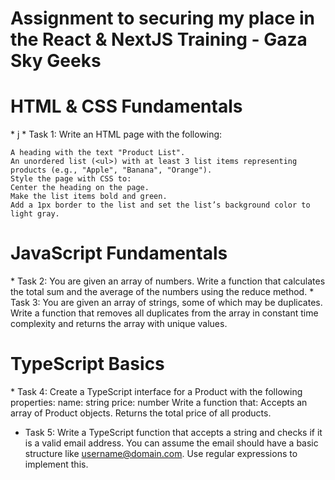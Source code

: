 # Assignment to securing my place in the React & NextJS Training - Gaza Sky Geeks
<h1>HTML & CSS Fundamentals</h1>
* j
 * Task 1:
    Write an HTML page with the following:
    
    A heading with the text "Product List".
    An unordered list (<ul>) with at least 3 list items representing products (e.g., "Apple", "Banana", "Orange").
    Style the page with CSS to:
    Center the heading on the page.
    Make the list items bold and green.
    Add a 1px border to the list and set the list’s background color to light gray.

<h1>JavaScript Fundamentals</h1>
 * Task 2: 
    You are given an array of numbers. Write a function that calculates the total sum and the average of the numbers using the reduce method.
 * Task 3:
    You are given an array of strings, some of which may be duplicates. Write a function that removes all duplicates from the array in constant time complexity and returns the array with unique values.  

<h1>TypeScript Basics</h1>
* Task 4: 
  Create a TypeScript interface for a Product with the following properties:
  name: string
  price: number
  Write a function that:
  Accepts an array of Product objects.
  Returns the total price of all products.

* Task 5: 
  Write a TypeScript function that accepts a string and checks if it is a valid email address. You can assume the email should have a basic structure like username@domain.com. Use regular expressions to implement this.  
